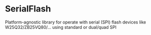 # SerialFlash
Platform-agnostic library for operate with serial (SPI) flash devices like W25Q32/ZB25VQ80/... using standard or dual/quad SPI
